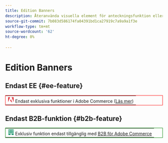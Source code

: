 ```yaml
---
title: Edition Banners
description: Återanvända visuella element för anteckningsfunktion eller sidor som gäller en viss utgåva
source-git-commit: 7b083d586174fa04391bd1ca27919c7a9a9a1f3e
workflow-type: tm+mt
source-wordcount: '62'
ht-degree: 0%

---
```


# Edition Banners

## Endast EE {#ee-feature}

<table style="border:1px solid red">
<tr><td><img alt="Adobe Commerce" src="../assets/adobe-logo.svg" width="20" height="20" /> Endast exklusiva funktioner i Adobe Commerce (<a href="https://experienceleague.adobe.com/docs/commerce-admin/user-guides/home.html#product-editions">Läs mer</a>)</td></tr>
</table>

## Endast B2B-funktion {#b2b-feature}

<table style="border:1px solid green">
<tr><td><img alt="Adobe Commerce" src="../assets/b2b.svg" width="20" height="20" /> Exklusiv funktion endast tillgänglig med <a href="https://experienceleague.adobe.com/docs/commerce-admin/user-guides/home.html#product-editions">B2B för Adobe Commerce</a></td></tr>
</table>